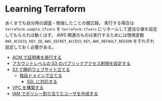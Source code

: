 # Learning Terraform

あくまでも自分用の調査・勉強したことの備忘録。
実行する場合は `terraform.sample.tfvars` を `terraform.tfvars` にリネームして適当な値を設定してもらえれば動くはず。
AWS 関連のものは実行するためには環境変数 `AWS_ACCESS_KEY_ID`, `AWS_SECRET_ACCESS_KEY`, `AWS_DEFAULT_REGION` をそれぞれ設定しておく必要がある。

* [ACM で証明書を発行する](/aws-certificate-manager)
* [アカウントレベルの S3 のパブリックアクセス制限を設定する](/aws-s3-account-public-access-block)
* [S3 で静的ウェブサイト立てる](/aws-s3-static-website)
  * [独自ドメインで立てる](/aws-s3-static-website-with-alternative-domain)
    * [SSL に対応する](/aws-s3-static-website-with-ssl)
* [VPC を構築する](/aws-vpc)
* [IAM でポリシー割り当てたユーザを作成する](/aws-iam-user)

